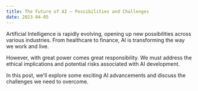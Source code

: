 ```yaml
---
title: The Future of AI — Possibilities and Challenges
date: 2023-04-05
---
```


Artificial Intelligence is rapidly evolving, opening up new possibilities across various industries. From healthcare to finance, AI is transforming the way we work and live.

However, with great power comes great responsibility. We must address the ethical implications and potential risks associated with AI development.

In this post, we'll explore some exciting AI advancements and discuss the challenges we need to overcome.

